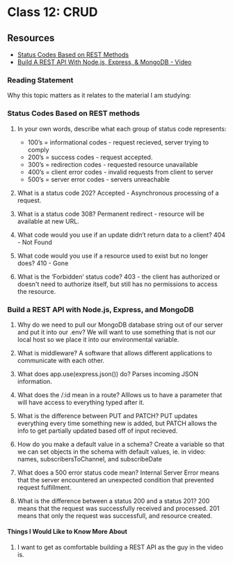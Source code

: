 # Class 12: CRUD

## Resources

* [Status Codes Based on REST Methods](https://www.moesif.com/blog/technical/api-design/Which-HTTP-Status-Code-To-Use-For-Every-CRUD-App/)
* [Build A REST API With Node.js, Express, & MongoDB - Video](https://www.youtube.com/channel/UCFbNIlppjAuEX4znoulh0Cw)

### Reading Statement

Why this topic matters as it relates to the material I am studying:

### Status Codes Based on REST methods

1. In your own words, describe what each group of status code represents:
   * 100’s = informational codes - request recieved, server trying to comply
   * 200’s = success codes - request accepted.
   * 300’s = redirection codes - requested resource unavailable
   * 400’s = client error codes - invalid requests from client to server
   * 500’s = server error codes - servers unreachable

2. What is a status code 202? Accepted - Asynchronous processing of a request.

3. What is a status code 308? Permanent redirect - resource will be available at new URL.

4. What code would you use if an update didn’t return data to a client? 404 - Not Found

5. What code would you use if a resource used to exist but no longer does? 410 - Gone

6. What is the ‘Forbidden’ status code? 403 - the client has authorized or doesn't need to authorize itself, but still has no permissions to access the resource.

### Build a REST API with Node.js, Express, and MongoDB

1. Why do we need to pull our MongoDB database string out of our server and put it into our .env? We will want to use something that is not our local host so we place it into our environmental variable.

2. What is middleware? A software that allows different applications to communicate with each other.

3. What does app.use(express.json()) do? Parses incoming JSON information.

4. What does the /:id mean in a route? Alllows us to have a parameter that will have access to everything typed after it.

5. What is the difference between PUT and PATCH? PUT updates everything every time something new is added, but PATCH allows the info to get partially updated based off of input recieved.

6. How do you make a default value in a schema? Create a variable so that we can set objects in the schema with default values, ie. in video: names, subscribersToChannel, and subscribeDate

7. What does a 500 error status code mean? Internal Server Error means that the server encountered an unexpected condition that prevented request fulfillment.

8. What is the difference between a status 200 and a status 201? 200 means that the request was successfully received and processed. 201 means that only the request was successfull, and resource created.

#### Things I Would Like to Know More About

1. I want to get as comfortable building a REST API as the guy in the video is.
